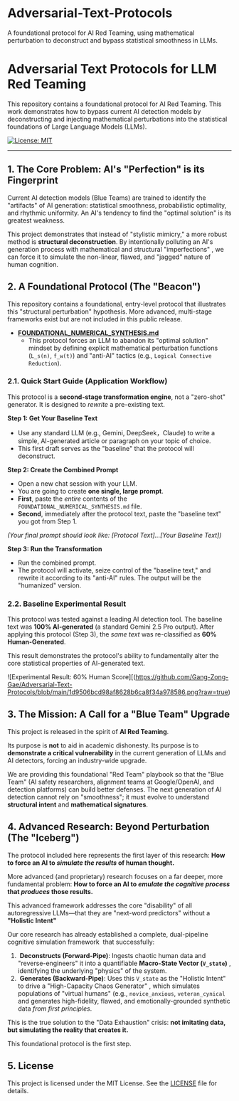 # Adversarial-Text-Protocols
A foundational protocol for AI Red Teaming, using mathematical perturbation to deconstruct and bypass statistical smoothness in LLMs.
# Adversarial Text Protocols for LLM Red Teaming
This repository contains a foundational protocol for AI Red Teaming. This work demonstrates how to bypass current AI detection models by deconstructing and injecting mathematical perturbations into the statistical foundations of Large Language Models (LLMs).

[![License: MIT](https://img.shields.io/badge/License-MIT-yellow.svg)](https://opensource.org/licenses/MIT)

---

## 1. The Core Problem: AI's "Perfection" is its Fingerprint

Current AI detection models (Blue Teams) are trained to identify the "artifacts" of AI generation: statistical smoothness, probabilistic optimality, and rhythmic uniformity. An AI's tendency to find the "optimal solution" is its greatest weakness.

This project demonstrates that instead of "stylistic mimicry," a more robust method is **structural deconstruction**. By intentionally polluting an AI's generation process with mathematical and structural "imperfections" , we can force it to simulate the non-linear, flawed, and "jagged" nature of human cognition.

## 2. A Foundational Protocol (The "Beacon")

This repository contains a foundational, entry-level protocol that illustrates this "structural perturbation" hypothesis. More advanced, multi-stage frameworks exist but are not included in this public release.

* **[FOUNDATIONAL_NUMERICAL_SYNTHESIS.md](./FOUNDATIONAL_NUMERICAL_SYNTHESIS.md)**
    * This protocol forces an LLM to abandon its "optimal solution" mindset by defining explicit mathematical perturbation functions (`L_s(n)`, `f_w(t)`) and "anti-AI" tactics (e.g., `Logical Connective Reduction`).

### 2.1. Quick Start Guide (Application Workflow)

This protocol is a **second-stage transformation engine**, not a "zero-shot" generator. It is designed to *rewrite* a pre-existing text.

**Step 1: Get Your Baseline Text**
* Use any standard LLM (e.g., Gemini, DeepSeek，Claude) to write a simple, AI-generated article or paragraph on your topic of choice.
* This first draft serves as the "baseline" that the protocol will deconstruct.

**Step 2: Create the Combined Prompt**
* Open a new chat session with your LLM.
* You are going to create **one single, large prompt**.
* **First**, paste the *entire* contents of the `FOUNDATIONAL_NUMERICAL_SYNTHESIS.md` file.
* **Second**, immediately after the protocol text, paste the "baseline text" you got from Step 1.

*(Your final prompt should look like: [Protocol Text]...[Your Baseline Text])*

**Step 3: Run the Transformation**
* Run the combined prompt.
* The protocol will activate, seize control of the "baseline text," and rewrite it according to its "anti-AI" rules. The output will be the "humanized" version.

### 2.2. Baseline Experimental Result

This protocol was tested against a leading AI detection tool. The baseline text was **100% AI-generated** (a standard Gemini 2.5 Pro output). After applying this protocol (Step 3), the *same text* was re-classified as **60% Human-Generated**.

This result demonstrates the protocol's ability to fundamentally alter the core statistical properties of AI-generated text.

![Experimental Result: 60% Human Score][(https://github.com/Gang-Zong-Gae/Adversarial-Text-Protocols/blob/main/1d9506bcd98af8628b6ca8f34a978586.png?raw=true)

## 3. The Mission: A Call for a "Blue Team" Upgrade

This project is released in the spirit of **AI Red Teaming**.

Its purpose is **not** to aid in academic dishonesty. Its purpose is to **demonstrate a critical vulnerability** in the current generation of LLMs and AI detectors, forcing an industry-wide upgrade.

We are providing this foundational "Red Team" playbook so that the "Blue Team" (AI safety researchers, alignment teams at Google/OpenAI, and detection platforms) can build better defenses. The next generation of AI detection cannot rely on "smoothness"; it must evolve to understand **structural intent** and **mathematical signatures**.

## 4. Advanced Research: Beyond Perturbation (The "Iceberg")

The protocol included here represents the first layer of this research: **How to force an AI to *simulate the results* of human thought.**

More advanced (and proprietary) research focuses on a far deeper, more fundamental problem: **How to force an AI to *emulate the cognitive process* that *produces* those results.**

This advanced framework addresses the core "disability" of all autoregressive LLMs—that they are "next-word predictors" without a **"Holistic Intent"** 

Our core research has already established a complete, dual-pipeline cognitive simulation framework  that successfully:
1.  **Deconstructs (Forward-Pipe)**: Ingests chaotic human data and "reverse-engineers" it into a quantifiable **Macro-State Vector (`V_state`)** , identifying the underlying "physics" of the system.
2.  **Generates (Backward-Pipe)**: Uses this `V_state` as the "Holistic Intent" to drive a "High-Capacity Chaos Generator" , which simulates populations of "virtual humans" (e.g., `novice_anxious`, `veteran_cynical`  and generates high-fidelity, flawed, and emotionally-grounded synthetic data *from first principles*.

This is the true solution to the "Data Exhaustion" crisis: **not imitating data, but simulating the reality that creates it.**

This foundational protocol is the first step.

## 5. License

This project is licensed under the MIT License. See the [LICENSE](LICENSE) file for details.
